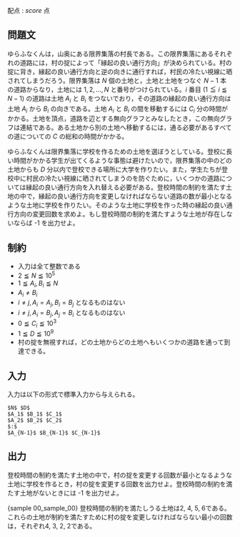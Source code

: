配点 : ${score}$ 点

問題文
--------

ゆらふなくんは，山奥にある限界集落の村長である。この限界集落にあるそれぞれの道路には，村の掟によって「縁起の良い通行方向」が決められている。村の掟に背き，縁起の良い通行方向と逆の向きに通行すれば，村民の冷たい視線に晒されてしまうだろう。限界集落は $N$ 個の土地と，土地と土地をつなぐ $N-1$ 本の道路からなり，土地には $1,2,...,N$ と番号がつけられている。$i$ 番目 ($1 ≦ i ≦ N-1$) の道路は土地 $A_i$ と $B_i$ をつないでおり，その道路の縁起の良い通行方向は土地 $A_i$ から $B_i$ の向きである。土地 $A_i$ と $B_i$ の間を移動するには $C_i$ 分の時間がかかる。土地を頂点，道路を辺とする無向グラフとみなしたとき，この無向グラフは連結である。ある土地から別の土地へ移動するには，通る必要があるすべての道についての $C$ の総和の時間がかかる。

ゆらふなくんは限界集落に学校を作るための土地を選ぼうとしている。登校に長い時間がかかる学生が出てくるような事態は避けたいので，限界集落の中のどの土地からも $D$ 分以内で登校できる場所に大学を作りたい。また，学生たちが登校中に村民の冷たい視線に晒されてしまうのを防ぐために，いくつかの道路については縁起の良い通行方向を入れ替える必要がある。登校時間の制約を満たす土地の中で，縁起の良い通行方向を変更しなければならない道路の数が最小となるような土地に学校を作りたい。そのような土地に学校を作った時の縁起の良い通行方向の変更回数を求めよ。もし登校時間の制約を満たすような土地が存在しないならば -1 を出力せよ。


制約
--------

- 入力は全て整数である
- $2 ≦ N ≦ 10^5$
- $1 ≦ A_i, B_i ≦ N$
- $A_i ≠ B_i$
- $i ≠ j, A_i = A_j, B_i = B_j$ となるものはない
- $i ≠ j, A_i = B_j, A_j = B_i$ となるものはない
- $0 ≦ C_i ≦ 10^3$
- $1 ≦ D ≦ 10^9$
- 村の掟を無視すれば，どの土地からどの土地へもいくつかの道路を通って到達できる。


入力
--------

入力は以下の形式で標準入力から与えられる。

~~~
$N$ $D$
$A_1$ $B_1$ $C_1$
$A_2$ $B_2$ $C_2$
$:$
$A_{N-1}$ $B_{N-1}$ $C_{N-1}$
~~~

出力
--------

登校時間の制約を満たす土地の中で，村の掟を変更する回数が最小となるような土地に学校を作るとき，村の掟を変更する回数を出力せよ。登校時間の制約を満たす土地がないときには -1 を出力せよ。

{sample 00_sample_00}
登校時間の制約を満たしうる土地は2, 4, 5, 6である。これらの土地が制約を満たすために村の掟を変更しなければならない最小の回数は，それぞれ4, 3, 2, 2である。
